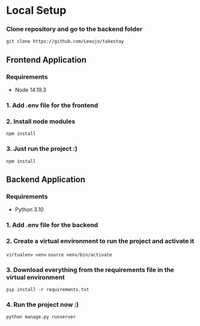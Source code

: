 # Local Setup

### Clone repository and go to the backend folder

`git clone https://github.com/Leoujo/takestay`

## Frontend Application

### Requirements

- Node 14.19.3

### 1. Add .env file for the frontend

### 2. Install node modules

`npm install`

### 3. Just run the project :)

`npm install`

## Backend Application

### Requirements

- Python 3.10

### 1. Add .env file for the backend

### 2. Create a virtual environment to run the project and activate it

`virtualenv venv`
`source venv/bin/activate`

### 3. Download everything from the requirements file in the virtual environment

`pip install -r requirements.txt`

### 4. Run the project now :)

`python manage.py runserver`

